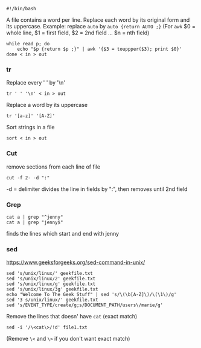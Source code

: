 ```
#!/bin/bash
```

A file contains a word per line. Replace each word by its original form and its uppercase. Example: replace `auto` by `auto {return AUTO ;}`
(For `awk` $0 = whole line, $1 = first field, $2 = 2nd field ... $n = nth field)
```
while read p; do
	echo "$p {return $p ;}" | awk '{$3 = touppper($3); print $0}'
done < in > out
```



### tr
Replace every ' ' by '\n'
```
tr ' ' '\n' < in > out
```

Replace a word by its uppercase
```
tr '[a-z]' '[A-Z]'
```

Sort strings in a file
```
sort < in > out
```

### Cut
remove sections from each line of file
```
cut -f 2- -d ":"
```
-d = delimiter
divides the line in fields by ":", then removes until 2nd field


### Grep
```
cat a | grep "^jenny"
cat a | grep "jenny$"
```
finds the lines which start and end with jenny



### sed
https://www.geeksforgeeks.org/sed-command-in-unix/

```
sed 's/unix/linux/' geekfile.txt
sed 's/unix/linux/2' geekfile.txt
sed 's/unix/linux/g' geekfile.txt
sed 's/unix/linux/3g' geekfile.txt
echo "Welcome To The Geek Stuff" | sed 's/\(\b[A-Z]\)/\(\1\)/g'
sed '3 s/unix/linux/' geekfile.txt
sed 's/EVENT_TYPE/create/g;s/DOCUMENT_PATH/users\/marie/g'
```



Remove the lines that doesn' have `cat` (exact match)
```
sed -i '/\<cat\>/!d' file1.txt

```
(Remove `\<` and `\>` if you don't want exact match)

